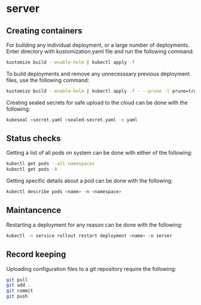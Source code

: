 # server

## Creating containers

For building any individual deployment, or a large number of deployments. Enter directory with kustomization.yaml file and run the following command:

```bash
kustomize build --enable-helm | kubectl apply -f
```

To build deployments and remove any unnecesssary previous deployment files, use the following command:

```bash
kustomize build --enable-helm | kubectl apply -f - --prune -l prune=true
```

Creating sealed secrets for safe upload to the cloud can be done with the following:

```bash
kubeseal <secret.yaml >sealed-secret.yaml -o yaml
```

## Status checks

Getting a list of all pods on system can be done with either of the following: 

```bash
kubectl get pods --all-namespaces
kubectl get pods -A
```

Getting specific details about a pod can be done with the following:

```bash
kubectl describe pods <name> -n <namespace>
```

## Maintancence

Restarting a deployment for any reason can be done with the following:

```bash
kubectl -n service rollout restart deployment <name> -n server
```

## Record keeping

Uploading configuration files to a git repository require the following:

```bash
git pull 
git add .
git commit
git push
```

